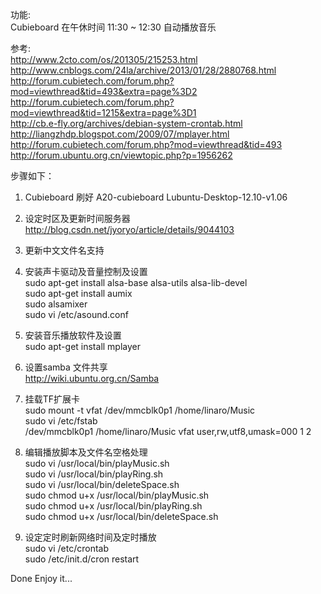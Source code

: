 功能:  
Cubieboard 在午休时间 11:30 ~ 12:30 自动播放音乐

 
参考:  
http://www.2cto.com/os/201305/215253.html  
http://www.cnblogs.com/24la/archive/2013/01/28/2880768.html  
http://forum.cubietech.com/forum.php?mod=viewthread&tid=493&extra=page%3D2  
http://forum.cubietech.com/forum.php?mod=viewthread&tid=1215&extra=page%3D1  
http://cb.e-fly.org/archives/debian-system-crontab.html  
http://liangzhdp.blogspot.com/2009/07/mplayer.html  
http://forum.cubietech.com/forum.php?mod=viewthread&tid=493  
http://forum.ubuntu.org.cn/viewtopic.php?p=1956262  



步骤如下：

1. Cubieboard 刷好 A20-cubieboard Lubuntu-Desktop-12.10-v1.06
2. 设定时区及更新时间服务器  
http://blog.csdn.net/jyoryo/article/details/9044103
 
3. 更新中文文件名支持
4. 安装声卡驱动及音量控制及设置  
sudo apt-get install alsa-base alsa-utils alsa-lib-devel  
sudo apt-get install aumix  
sudo alsamixer  
sudo vi /etc/asound.conf

5. 安装音乐播放软件及设置  
sudo apt-get install mplayer

6. 设置samba 文件共享  
http://wiki.ubuntu.org.cn/Samba

7. 挂载TF扩展卡  
sudo mount -t vfat /dev/mmcblk0p1  /home/linaro/Music  
sudo vi /etc/fstab  
/dev/mmcblk0p1   /home/linaro/Music   vfat   user,rw,utf8,umask=000   1 2

8. 编辑播放脚本及文件名空格处理  
sudo vi /usr/local/bin/playMusic.sh  
sudo vi /usr/local/bin/playRing.sh  
sudo vi /usr/local/bin/deleteSpace.sh  
sudo chmod u+x  /usr/local/bin/playMusic.sh  
sudo chmod u+x  /usr/local/bin/playRing.sh  
sudo chmod u+x  /usr/local/bin/deleteSpace.sh  

9. 设定定时刷新网络时间及定时播放  
sudo vi  /etc/crontab  
sudo /etc/init.d/cron restart
  


Done Enjoy it...